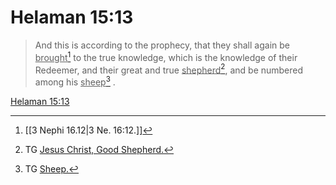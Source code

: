 # Helaman 15:13

> And this is according to the prophecy, that they shall again be <u>brought</u>[^a] to the true knowledge, which is the knowledge of their Redeemer, and their great and true <u>shepherd</u>[^b], and be numbered among his <u>sheep</u>[^c] .

[Helaman 15:13](https://www.churchofjesuschrist.org/study/scriptures/bofm/hel/15?lang=eng&id=p13#p13)


[^a]: [[3 Nephi 16.12|3 Ne. 16:12.]]
[^b]: TG [Jesus Christ, Good Shepherd.](https://www.churchofjesuschrist.org/study/scriptures/tg/jesus-christ-good-shepherd?lang=eng)
[^c]: TG [Sheep.](https://www.churchofjesuschrist.org/study/scriptures/tg/sheep?lang=eng)
